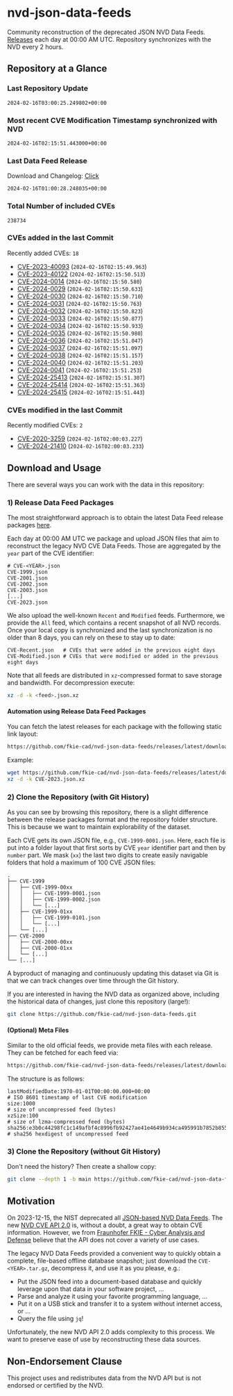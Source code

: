 # nvd-json-data-feeds

Community reconstruction of the deprecated JSON NVD Data Feeds. 
[Releases](https://github.com/fkie-cad/nvd-json-data-feeds/releases/latest) each day at 00:00 AM UTC.
Repository synchronizes with the NVD every 2 hours.

## Repository at a Glance

### Last Repository Update

```plain
2024-02-16T03:00:25.249802+00:00
```

### Most recent CVE Modification Timestamp synchronized with NVD

```plain
2024-02-16T02:15:51.443000+00:00
```

### Last Data Feed Release

Download and Changelog: [Click](https://github.com/fkie-cad/nvd-json-data-feeds/releases/latest)

```plain
2024-02-16T01:00:28.248035+00:00
```

### Total Number of included CVEs

```plain
238734
```

### CVEs added in the last Commit

Recently added CVEs: `18`

* [CVE-2023-40093](CVE-2023/CVE-2023-400xx/CVE-2023-40093.json) (`2024-02-16T02:15:49.963`)
* [CVE-2023-40122](CVE-2023/CVE-2023-401xx/CVE-2023-40122.json) (`2024-02-16T02:15:50.513`)
* [CVE-2024-0014](CVE-2024/CVE-2024-00xx/CVE-2024-0014.json) (`2024-02-16T02:15:50.580`)
* [CVE-2024-0029](CVE-2024/CVE-2024-00xx/CVE-2024-0029.json) (`2024-02-16T02:15:50.633`)
* [CVE-2024-0030](CVE-2024/CVE-2024-00xx/CVE-2024-0030.json) (`2024-02-16T02:15:50.710`)
* [CVE-2024-0031](CVE-2024/CVE-2024-00xx/CVE-2024-0031.json) (`2024-02-16T02:15:50.763`)
* [CVE-2024-0032](CVE-2024/CVE-2024-00xx/CVE-2024-0032.json) (`2024-02-16T02:15:50.823`)
* [CVE-2024-0033](CVE-2024/CVE-2024-00xx/CVE-2024-0033.json) (`2024-02-16T02:15:50.877`)
* [CVE-2024-0034](CVE-2024/CVE-2024-00xx/CVE-2024-0034.json) (`2024-02-16T02:15:50.933`)
* [CVE-2024-0035](CVE-2024/CVE-2024-00xx/CVE-2024-0035.json) (`2024-02-16T02:15:50.980`)
* [CVE-2024-0036](CVE-2024/CVE-2024-00xx/CVE-2024-0036.json) (`2024-02-16T02:15:51.047`)
* [CVE-2024-0037](CVE-2024/CVE-2024-00xx/CVE-2024-0037.json) (`2024-02-16T02:15:51.097`)
* [CVE-2024-0038](CVE-2024/CVE-2024-00xx/CVE-2024-0038.json) (`2024-02-16T02:15:51.157`)
* [CVE-2024-0040](CVE-2024/CVE-2024-00xx/CVE-2024-0040.json) (`2024-02-16T02:15:51.203`)
* [CVE-2024-0041](CVE-2024/CVE-2024-00xx/CVE-2024-0041.json) (`2024-02-16T02:15:51.253`)
* [CVE-2024-25413](CVE-2024/CVE-2024-254xx/CVE-2024-25413.json) (`2024-02-16T02:15:51.307`)
* [CVE-2024-25414](CVE-2024/CVE-2024-254xx/CVE-2024-25414.json) (`2024-02-16T02:15:51.363`)
* [CVE-2024-25415](CVE-2024/CVE-2024-254xx/CVE-2024-25415.json) (`2024-02-16T02:15:51.443`)


### CVEs modified in the last Commit

Recently modified CVEs: `2`

* [CVE-2020-3259](CVE-2020/CVE-2020-32xx/CVE-2020-3259.json) (`2024-02-16T02:00:03.227`)
* [CVE-2024-21410](CVE-2024/CVE-2024-214xx/CVE-2024-21410.json) (`2024-02-16T02:00:03.233`)


## Download and Usage

There are several ways you can work with the data in this repository:

### 1) Release Data Feed Packages

The most straightforward approach is to obtain the latest Data Feed release packages [here](https://github.com/fkie-cad/nvd-json-data-feeds/releases/latest).

Each day at 00:00 AM UTC we package and upload JSON files that aim to reconstruct the legacy NVD CVE Data Feeds.
Those are aggregated by the `year` part of the CVE identifier:

```
# CVE-<YEAR>.json
CVE-1999.json
CVE-2001.json
CVE-2002.json
CVE-2003.json
[...]
CVE-2023.json
```

We also upload the well-known `Recent` and `Modified` feeds.
Furthermore, we provide the `All` feed, which contains a recent snapshot of all NVD records.
Once your local copy is synchronized and the last synchronization is no older than 8 days, you can rely on these to stay up to date:

```plain
CVE-Recent.json   # CVEs that were added in the previous eight days
CVE-Modified.json # CVEs that were modified or added in the previous eight days
```

Note that all feeds are distributed in `xz`-compressed format to save storage and bandwidth.
For decompression execute:

```sh
xz -d -k <feed>.json.xz
```


#### Automation using Release Data Feed Packages

You can fetch the latest releases for each package with the following static link layout:

```sh
https://github.com/fkie-cad/nvd-json-data-feeds/releases/latest/download/CVE-<YEAR>.json.xz
```

Example:

```sh
wget https://github.com/fkie-cad/nvd-json-data-feeds/releases/latest/download/CVE-2023.json.xz
xz -d -k CVE-2023.json.xz
```



### 2) Clone the Repository (with Git History)

As you can see by browsing this repository, there is a slight difference between the release packages format and the repository folder structure.
This is because we want to maintain explorability of the dataset.

Each CVE gets its own JSON file, e.g., `CVE-1999-0001.json`.
Here, each file is put into a folder layout that first sorts by CVE `year` identifier part and then by `number` part.
We mask (`xx`) the last two digits to create easily navigable folders that hold a maximum of 100 CVE JSON files:

```plain
.
├── CVE-1999
│   ├── CVE-1999-00xx
│   │   ├── CVE-1999-0001.json
│   │   ├── CVE-1999-0002.json
│   │   └── [...]
│   ├── CVE-1999-01xx
│   │   ├── CVE-1999-0101.json
│   │   └── [...]
│   └── [...]
├── CVE-2000
│   ├── CVE-2000-00xx
│   ├── CVE-2000-01xx
│   └── [...]
└── [...]
```

A byproduct of managing and continuously updating this dataset via Git is that we can track changes over time through the Git history.

If you are interested in having the NVD data as organized above, including the historical data of changes, just clone this repository (large!):

```sh
git clone https://github.com/fkie-cad/nvd-json-data-feeds.git
```

#### (Optional) Meta Files

Similar to the old official feeds, we provide meta files with each release. They can be fetched for each feed via:

```sh
https://github.com/fkie-cad/nvd-json-data-feeds/releases/latest/download/CVE-<YEAR>.meta
```

The structure is as follows:

```plain
lastModifiedDate:1970-01-01T00:00:00.000+00:00                          # ISO 8601 timestamp of last CVE modification
size:1000                                                               # size of uncompressed feed (bytes)
xzSize:100                                                              # size of lzma-compressed feed (bytes)
sha256:e3b0c44298fc1c149afbf4c8996fb92427ae41e4649b934ca495991b7852b855 # sha256 hexdigest of uncompressed feed
```


### 3) Clone the Repository (without Git History)

Don't need the history? Then create a shallow copy:

```sh
git clone --depth 1 -b main https://github.com/fkie-cad/nvd-json-data-feeds.git
```

## Motivation

On 2023-12-15, the NIST deprecated all [JSON-based NVD Data Feeds](https://nvd.nist.gov/vuln/data-feeds#divRetirementBanner-1).
The new [NVD CVE API 2.0](https://nvd.nist.gov/developers/vulnerabilities) is, without a doubt, a great way to obtain CVE information.
However, we from [Fraunhofer FKIE - Cyber Analysis and Defense](https://www.fkie.fraunhofer.de/en/departments/cad.html) believe that the API does not cover a variety of use cases.

The legacy NVD Data Feeds provided a convenient way to quickly obtain a complete, file-based offline database snapshot; just download the `CVE-<YEAR>.tar.gz`, decompress it, and use it as you please, e.g.:

* Put the JSON feed into a document-based database and quickly leverage upon that data in your software project, ...
* Parse and analyze it using your favorite programming language, ...
* Put it on a USB stick and transfer it to a system without internet access, or ...
* Query the file using `jq`!

Unfortunately, the new NVD API 2.0 adds complexity to this process.
We want to preserve ease of use by reconstructing these data sources.

## Non-Endorsement Clause

This project uses and redistributes data from the NVD API but is not endorsed or certified by the NVD.